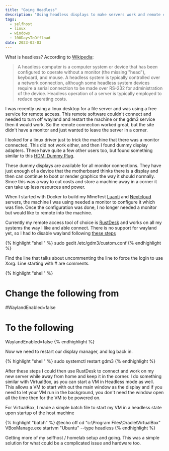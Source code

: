 ```yaml
---
title: "Going Headless"
description: "Using headless displays to make servers work and remote connections easier."
tags:
  - selfhost
  - linux
  - windows
  - 100DaysToOffload
date: 2023-02-03
---
```


What is headless? According to [Wikipedia](https://en.wikipedia.org/wiki/Headless_computer):

> A headless computer is a computer system or device that has been configured to operate without a monitor (the missing "head"), keyboard, and mouse. A headless system is typically controlled over a network connection, although some headless system devices require a serial connection to be made over RS-232 for administration of the device. Headless operation of a server is typically employed to reduce operating costs.

I was recently using a linux desktop for a file server and was using a free service for remote access. This remote software couldn't connect and needed to turn off wayland and restart the machine or the gdm3 service then it would work. So the remote connection worked great, but the site didn't have a monitor and just wanted to leave the server in a corner.

I looked for a linux driver just to trick the machine that there was a monitor connected. This did not work either, and then I found dummy display adapters. These have quite a few other users too, but found something similar to this [HDMI Dummy Plug](https://www.amazon.com/Headless-Display-Emulator-Headless-1920x1080-Generation/dp/B06XT1Z9TF).

These dummy displays are available for all monitor connections. They have just enough of a device that the motherboard thinks there is a display and then can continue to boot or render graphics the way it should normally. Since this was a way to cut costs and store a machine away in a corner it can take up less resources and power.

When I started with Docker to build my ~~MineTest~~ [Luanti](/blog/dockerize-luanti/) and [Nextcloud](/blog/nextcloud-docker-compose/) servers, the machine I was using needed a monitor to configure it which was fine. Once the configuration was done, I no longer needed a monitor but would like to remote into the machine.

Currently my remote access tool of choice is [RustDesk](https://rustdesk.com/) and works on all my systems the way I like and able connect. There is no support for wayland yet, so I had to disable wayland following [these steps](https://linuxconfig.org/how-to-enable-disable-wayland-on-ubuntu-20-04-desktop)

{% highlight "shell" %}
sudo gedit /etc/gdm3/custom.conf
{% endhighlight %}

Find the line that talks about uncommenting the line to force the login to use Xorg. Line starting with # are comments.

{% highlight "shell" %}
# Change the following from

#WaylandEnabled=false

# To the following
WaylandEnabled=false
{% endhighlight %}

Now we need to restart our display manager, and log back in.

{% highlight "shell" %}
sudo systemctl restart gdm3
{% endhighlight %}

After these steps I could then use RustDesk to connect and work on my new server while away from home and keep it in the corner. I do something similar with VirtualBox, as you can start a VM in Headless mode as well. This allows a VM to start with out the main window as the display and if you need to let your VM run in the background, you don't need the window open all the time then for the VM to be powered on.

For VirtualBox, I made a simple batch file to start my VM in a headless state upon startup of the host machine

{% highlight "batch" %}
@echo off
cd "c:\Program Files\Oracle\VirtualBox"
VBoxManage.exe startvm "Ubuntu" --type headless
{% endhighlight %}

Getting more of my selfhost / homelab setup and going. This was a simple solution for what could be a complicated issue and hardware too.
